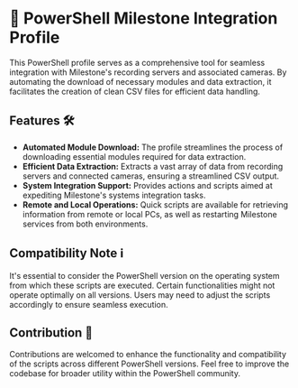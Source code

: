# 🚀 PowerShell Milestone Integration Profile

This PowerShell profile serves as a comprehensive tool for seamless integration with Milestone's recording servers and associated cameras. By automating the download of necessary modules and data extraction, it facilitates the creation of clean CSV files for efficient data handling.

## Features 🛠️

- **Automated Module Download:** The profile streamlines the process of downloading essential modules required for data extraction.
- **Efficient Data Extraction:** Extracts a vast array of data from recording servers and connected cameras, ensuring a streamlined CSV output.
- **System Integration Support:** Provides actions and scripts aimed at expediting Milestone's systems integration tasks.
- **Remote and Local Operations:** Quick scripts are available for retrieving information from remote or local PCs, as well as restarting Milestone services from both environments.

## Compatibility Note ℹ️

It's essential to consider the PowerShell version on the operating system from which these scripts are executed. Certain functionalities might not operate optimally on all versions. Users may need to adjust the scripts accordingly to ensure seamless execution.

## Contribution 🤝

Contributions are welcomed to enhance the functionality and compatibility of the scripts across different PowerShell versions. Feel free to improve the codebase for broader utility within the PowerShell community.

